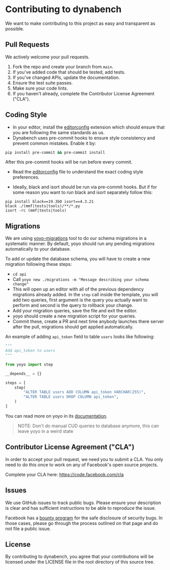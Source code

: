 # Contributing to dynabench
We want to make contributing to this project as easy and transparent as
possible.

## Pull Requests
We actively welcome your pull requests.

1. Fork the repo and create your branch from `main`.
2. If you've added code that should be tested, add tests.
3. If you've changed APIs, update the documentation.
4. Ensure the test suite passes.
5. Make sure your code lints.
6. If you haven't already, complete the Contributor License Agreement ("CLA").

## Coding Style
* In your editor, install the [editorconfig](https://editorconfig.org/) extension which should ensure that you are following the same standards as us.
* Dynabench uses pre-commit hooks to ensure style consistency and prevent common mistakes. Enable it by:

```sh
pip install pre-commit && pre-commit install
```

After this pre-commit hooks will be run before every commit.

* Read the [editorconfig](https://github.com/facebookresearch/dynabench/blob/main/.editorconfig) file to understand the exact coding style preferences.

* Ideally, black and isort should be run via pre-commit hooks.
But if for some reason you want to run black and isort separately follow this:

```
pip install black==19.3b0 isort==4.3.21
black ./(mmf|tests|tools)/**/*.py
isort -rc (mmf|tests|tools)
```

## Migrations

We are using [yoyo-migrations](https://ollycope.com/software/yoyo/latest/) tool to do our schema migrations in a systematic manner.
By default, yoyo should run any pending migrations automatically to your database.

To add or update the database schema, you will have to create a new migration following these steps:

- `cd api`
- Call `yoyo new ./migrations -m "Message describing your schema change"`
- This will open up an editor with all of the previous dependency migrations already added.
In the `step` call inside the template, you will add two queries, first argument is the query
you actually want to perform and second is the query to rollback your change.
- Add your migration queries, save the file and exit the editor.
- yoyo should create a new migration script for your queries.
- Commit these, create a PR and next time anybody launches there server after the pull, migrations
should get applied automatically.

An example of adding `api_token` field to table `users` looks like following:

```py
"""
Add api_token to users
"""

from yoyo import step

__depends__ = {}

steps = [
    step(
        "ALTER TABLE users ADD COLUMN api_token VARCHAR(255)",
        "ALTER TABLE users DROP COLUMN api_token",
    )
]
```

You can read more on yoyo in its [documentation](https://ollycope.com/software/yoyo/latest/).

> NOTE: Don't do manual CUD queries to database anymore, this can leave yoyo in a weird state

## Contributor License Agreement ("CLA")
In order to accept your pull request, we need you to submit a CLA. You only need
to do this once to work on any of Facebook's open source projects.

Complete your CLA here: <https://code.facebook.com/cla>

## Issues
We use GitHub issues to track public bugs. Please ensure your description is
clear and has sufficient instructions to be able to reproduce the issue.

Facebook has a [bounty program](https://www.facebook.com/whitehat/) for the safe
disclosure of security bugs. In those cases, please go through the process
outlined on that page and do not file a public issue.

## License
By contributing to dynabench, you agree that your contributions will be licensed
under the LICENSE file in the root directory of this source tree.
